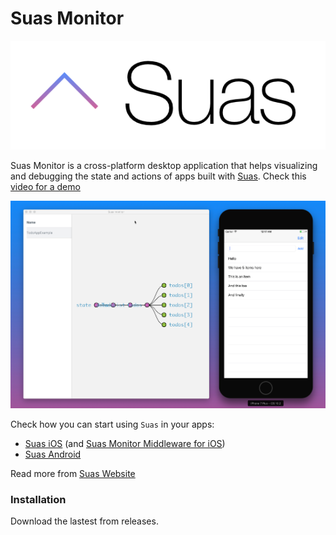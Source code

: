 # Suas Monitor

![Screenshot](/misc/logo.png?raw=true)

Suas Monitor is a cross-platform desktop application that helps visualizing and debugging the state and actions of apps built with [Suas](https://suaswebsite). Check this [video for a demo](https://www.youtube.com/watch?v=fvblSw8tG3k)

![Screenshot](/misc/screenshot.png?raw=true)

Check how you can start using `Suas` in your apps:
- [Suas iOS](https://github.com/zendesk/Suas-iOS) (and [Suas Monitor Middleware for iOS](https://github.com/zendesk/Suas-iOS-Monitor-Middleware))
- [Suas Android](https://github.com/zendesk/Suas-iOS)

Read more from [Suas Website](https://suaswebsite)

### Installation  

Download the lastest from releases.